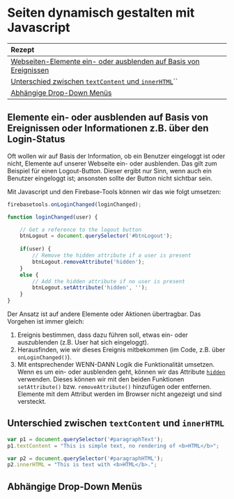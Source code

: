 # Seiten dynamisch gestalten mit Javascript

| Rezept |
| :--- |
| [Webseiten-Elemente ein- oder ausblenden auf Basis von Ereignissen](./#elemente-ein-oder-ausblenden-auf-basis-von-ereignissen-oder-informationen-z-b-ueber-den-login-status) |
| [Unterschied zwischen `textContent` und `innerHTML`](seiten-dynamisch-gestalten-mit-javascript.md#unterschied-zwischen-textcontent-und-innerhtml)\`\` |
| [Abhängige Drop-Down Menüs](seiten-dynamisch-gestalten-mit-javascript.md#abhaengige-drop-down-menues) |

## Elemente ein- oder ausblenden auf Basis von Ereignissen oder Informationen z.B. über den Login-Status

Oft wollen wir auf Basis der Information, ob ein Benutzer eingeloggt ist oder nicht, Elemente auf unserer Webseite ein- oder ausblenden. Das gilt zum Beispiel für einen Logout-Button. Dieser ergibt nur Sinn, wenn auch ein Benutzer eingeloggt ist; ansonsten sollte der Button nicht sichtbar sein.

Mit Javascript und den Firebase-Tools können wir das wie folgt umsetzen:

```javascript
firebasetools.onLoginChanged(loginChanged);

function loginChanged(user) {

    // Get a reference to the logout button
    btnLogout = document.querySelector('#btnLogout');
    
    if(user) {
        // Remove the hidden attribute if a user is present
        btnLogout.removeAttribute('hidden');
    }
    else {
        // Add the hidden attribute if no user is present
        btnLogout.setAttribute('hidden', '');    
    }
}
```

Der Ansatz ist auf andere Elemente oder Aktionen übertragbar. Das Vorgehen ist immer gleich:

1. Ereignis bestimmen, dass dazu führen soll, etwas ein- oder auszublenden \(z.B. User hat sich eingeloggt\).
2. Herausfinden, wie wir dieses Ereignis mitbekommen \(im Code, z.B. über `onLoginChanged()`\).
3. Mit entsprechender WENN-DANN Logik die Funktionalität umsetzen. Wenn es um ein- oder ausblenden geht, können wir das Attribute [`hidden`](https://developer.mozilla.org/en-US/docs/Web/API/HTMLElement/hidden) verwenden. Dieses können wir mit den beiden Funktionen `setAttribute()` bzw. `removeAttribute()` hinzufügen oder entfernen. Elemente mit dem Attribut werden im Browser nicht angezeigt und sind versteckt.

## Unterschied zwischen `textContent` und `innerHTML`

```javascript
var p1 = document.querySelector('#paragraphText');
p1.textContent = "This is simple text, no rendering of <b>HTML</b>";

var p2 = document.querySelector('#paragraphHTML');
p2.innerHTML = "This is text with <b>HTML</b>.";
```

## Abhängige Drop-Down Menüs

